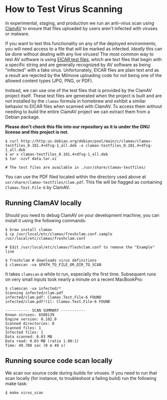 # How to Test Virus Scanning

In experimental, staging, and production we run an anti-virus scan using [ClamAV](https://www.clamav.net) to ensure that files uploaded by users
aren't infected with viruses or malware.

If you want to test this functionality on any of the deployed environments, you will need access to a file that will be marked as infected. *Ideally* this can be done without dealing with any live viruses!  The most common
way to test AV software is using [EICAR test files](https://en.wikipedia.org/wiki/EICAR_test_file), which are text files that begin with a specific string
and are generally recognized by AV software as being "infected" with a fake virus. Unfortunately, EICAR files are plain text and
as a result are rejected by the Milmove uploading code for not being one of the allowed content types (JPG, PNG, or PDF).

Instead, we can use one of the test files that is provided by the ClamAV project itself. These test files are generated
when the project is built and are not installed by the `clamav` formula in homebrew and exhibit a similar behavior to EICAR
files when scanned with ClamAV. To access them without needing to build the entire ClamAV project we can extract them from a Debian package.

**Please don't check this file into our repository as it is under the GNU license and this project is not.**

```shell script
$ curl http://http.us.debian.org/debian/pool/main/c/clamav/clamav-testfiles_0.101.4+dfsg-1_all.deb -o clamav-testfiles_0.101.4+dfsg-1_all.deb
$ ar x clamav-testfiles_0.101.4+dfsg-1_all.deb
$ tar -xzvf data.tar.xz

# The test files are available in ./usr/share/clamav-testfiles/
```

You can use the PDF filed located within the directory used above at `usr/share/clamav-testfiles/clam.pdf`. This file will
be flagged as containing `Clamav.Test.File-6` by ClamAV.

## Running ClamAV locally

Should you need to debug ClamAV on your development machine, you can install it using the following commands:

```shell script
$ brew install clamav
$ cp /usr/local/etc/clamav/freshclam.conf.sample /usr/local/etc/clamav/freshclam.conf

# Edit /usr/local/etc/clamav/fleshclam.conf to remove the "Example" line

$ freshclam # downloads virus definitions
$ clamscan -va $PATH_TO_FILE_OR_DIR_TO_SCAN
```

It takes `clamscan` a while to run, especially the first time. Subsequent runs on very small inputs took nearly a minute on
a recent MacBookPro:

```shell script
$ clamscan -va infected/*
Scanning infected/clam.pdf
infected/clam.pdf: Clamav.Test.File-6 FOUND
infected/clam.pdf!(1): Clamav.Test.File-6 FOUND

----------- SCAN SUMMARY -----------
Known viruses: 6508139
Engine version: 0.102.0
Scanned directories: 0
Scanned files: 1
Infected files: 1
Data scanned: 0.03 MB
Data read: 0.03 MB (ratio 1.00:1)
Time: 49.708 sec (0 m 49 s)
```
## Running source code scan locally
We scan our source code during builds for viruses. If you need to run that scan locally (for instance, to troubleshoot a failing build) run the following make task:

```
$ make virus_scan
```
